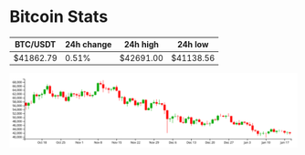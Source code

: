 # Bitcoin Stats

BTC/USDT|24h change|24h high|24h low|
|---|---|---|---|
|$41862.79|0.51%|$42691.00|$41138.56|

<img src="./chart.svg">
